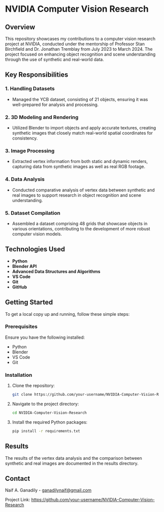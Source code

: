 # NVIDIA Computer Vision Research

## Overview

This repository showcases my contributions to a computer vision research project at NVIDIA, conducted under the mentorship of Professor Stan Birchfield and Dr. Jonathan Tremblay from July 2023 to March 2024. The project focused on enhancing object recognition and scene understanding through the use of synthetic and real-world data.

## Key Responsibilities

### 1. Handling Datasets
- Managed the YCB dataset, consisting of 21 objects, ensuring it was well-prepared for analysis and processing.

### 2. 3D Modeling and Rendering
- Utilized Blender to import objects and apply accurate textures, creating synthetic images that closely match real-world spatial coordinates for consistency.

### 3. Image Processing
- Extracted vertex information from both static and dynamic renders, capturing data from synthetic images as well as real RGB footage.

### 4. Data Analysis
- Conducted comparative analysis of vertex data between synthetic and real images to support research in object recognition and scene understanding.

### 5. Dataset Compilation
- Assembled a dataset comprising 48 grids that showcase objects in various orientations, contributing to the development of more robust computer vision models.

## Technologies Used
- **Python**
- **Blender API**
- **Advanced Data Structures and Algorithms**
- **VS Code**
- **Git**
- **GitHub**

## Getting Started

To get a local copy up and running, follow these simple steps:

### Prerequisites

Ensure you have the following installed:
- Python
- Blender
- VS Code
- Git

### Installation

1. Clone the repository:
    ```sh
    git clone https://github.com/your-username/NVIDIA-Computer-Vision-Research.git
    ```
2. Navigate to the project directory:
    ```sh
    cd NVIDIA-Computer-Vision-Research
    ```
3. Install the required Python packages:
    ```sh
    pip install -r requirements.txt
    ```


## Results
The results of the vertex data analysis and the comparison between synthetic and real images are documented in the results directory.



## Contact
Naif A. Ganadily - ganadilynaif@gmail.com

Project Link: https://github.com/your-username/NVIDIA-Computer-Vision-Research







